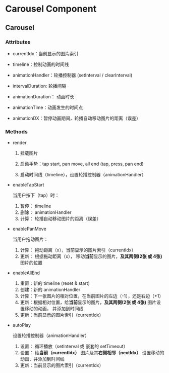 # Carousel Component

## Carousel

### Attributes

* currentIdx：当前显示的图片索引

* timeline：控制动画的时间线

* animationHandler：轮播控制器 (setInterval / clearInterval)

* intervalDuration: 轮播间隔

* animationDuration： 动画时长

* animationTime：动画发生的时间点

* animationDX：暂停动画期间，轮播自动移动图片的距离（误差）

### Methods

* render

    1. 挂载图片
    
    2. 启动手势：tap start, pan move, all end (tap, press, pan end)

    3. 启动时间线（timeline），设置轮播控制器（animationHandler）

* enableTapStart

    当用户按下（tap）时：

    1. 暂停： timeline
    2. 删除： animationHandler
    3. 计算： 轮播自动移动图片的距离（误差）

* enablePanMove

    当用户拖动图片：

    1. 计算： 拖动距离（x），当前显示的图片索引（currentIdx）
    2. 更新： 根据拖动距离（x）， 移动**当前**显示的图片，**及其两侧(2张 或 4张)** 图片的位置

* enableAllEnd

    1. 重置：新的 timeline (reset & start)
    2. 创建：新的 animationHandler
    3. 计算：下一张图片的相对位置，在当前图片的左边（-1），还是右边（+1）
    4. 更新：根据相对位置，给**当前**显示的图片，**及其两侧(2张 或 4张)** 图片设置移动的动画， 并添加到时间线
    5. 更新：当前显示的图片索引（currentIdx）

* autoPlay

    设置轮播控制器（animationHandler）

    1. 设置： 循环播放（setInterval 或 嵌套的 setTimeout）
    2. 设置： 给**当前（currentIdx）** 图片及其**右侧相邻（nextIdx）** 设置移动的动画，并添加到时间线
    3. 更新：当前显示的图片索引（currentIdx）